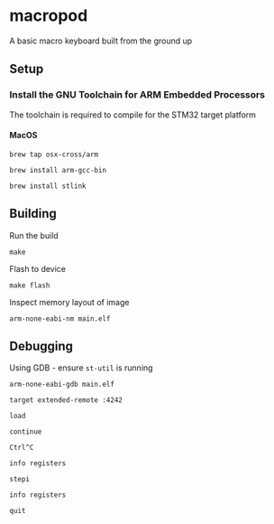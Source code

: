 # macropod

A basic macro keyboard built from the ground up

## Setup

### Install the GNU Toolchain for ARM Embedded Processors

The toolchain is required to compile for the STM32 target platform

#### MacOS

``` {.bash}
brew tap osx-cross/arm

brew install arm-gcc-bin

brew install stlink
```

## Building

Run the build

``` {.bash}
make
```

Flash to device

``` {.bash}
make flash
```

Inspect memory layout of image

``` {.bash}
arm-none-eabi-nm main.elf
```

## Debugging

Using GDB - ensure `st-util` is running

``` {.bash}
arm-none-eabi-gdb main.elf

target extended-remote :4242

load

continue

Ctrl^C

info registers

stepi

info registers

quit
```
